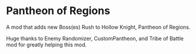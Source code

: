 # Pantheon of Regions

A mod that adds new Boss(es) Rush to Hollow Knight, Pantheon of Regions.

Huge thanks to Enemy Randomizer, CustomPantheon, and Tribe of Battle mod for greatly helping this mod. 

